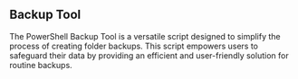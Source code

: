 ## Backup Tool


The PowerShell Backup Tool is a versatile script designed to simplify the process of creating folder backups. This script empowers users to safeguard their data by providing an efficient and user-friendly solution for routine backups.

